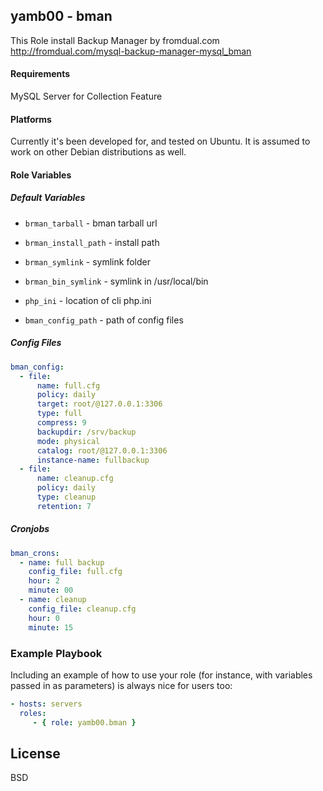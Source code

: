 ## yamb00 - bman

This Role install Backup Manager by fromdual.com
http://fromdual.com/mysql-backup-manager-mysql_bman

#### Requirements

MySQL Server for Collection Feature

#### Platforms

Currently it's been developed for, and tested on Ubuntu. It is assumed to work on other Debian distributions as well.

#### Role Variables

##### Default Variables

- `brman_tarball` - bman tarball url
- `brman_install_path` - install path
- `brman_symlink` - symlink folder
- `brman_bin_symlink` - symlink in /usr/local/bin

- `php_ini` - location of cli php.ini
- `bman_config_path` - path of config files

##### Config Files

```yml
bman_config:
  - file:
      name: full.cfg
      policy: daily
      target: root/@127.0.0.1:3306
      type: full
      compress: 9
      backupdir: /srv/backup
      mode: physical
      catalog: root/@127.0.0.1:3306
      instance-name: fullbackup
  - file:
      name: cleanup.cfg
      policy: daily
      type: cleanup
      retention: 7
```
##### Cronjobs

```yml
bman_crons:
  - name: full backup
    config_file: full.cfg
    hour: 2
    minute: 00
  - name: cleanup
    config_file: cleanup.cfg
    hour: 0
    minute: 15
```

### Example Playbook


Including an example of how to use your role (for instance, with variables passed in as parameters) is always nice for users too:
```yml
- hosts: servers
  roles:
     - { role: yamb00.bman }
```
License
-------

BSD
